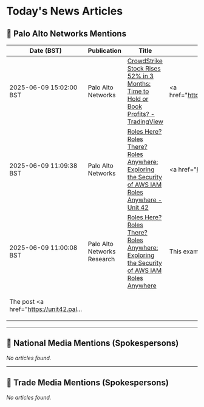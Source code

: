 # Today's News Articles

## 📌 Palo Alto Networks Mentions

| Date (BST) | Publication | Title | Summary |
|------------|-------------|-------|---------|
| 2025-06-09 15:02:00 BST | Palo Alto Networks | [CrowdStrike Stock Rises 52% in 3 Months: Time to Hold or Book Profits? - TradingView](https://news.google.com/rss/articles/CBMiwAFBVV95cUxPdWN3T05oN09OMXdtbzBjUWFTRVVESkNTdUd1NWtfMENHRTloYmF0VEtXNnpZdUhqQkVNREFDSVFwVXVxN054elRHd2xQcGRZbFFmUklqNW5NVmFEX2UyNDA2d3p0ZWVWVVMxd0JnQ1BsNVNxYlUxazF2WDlsRmRSSUp0NUF0V1RQS2VRWGl1UGljNmZlWnNFbW50d1lUVTVDejZKLWtENlF0UjloVkUzX2g4c05IbHV5NUN0c2JiMlI?oc=5) | <a href="https://news.google.com/rss/articles/CBMiwAFBVV95cUxPdWN3T05oN09OMXdtbzBjUWFTRVVESkNTdUd1NWtfMENHRTloYmF0VEtXNnpZdUhqQkVNREFDSVFwVXVxN054elRHd2xQcGRZbFFmUklqNW5NVmFEX2UyNDA2d3p0ZWVWVVMxd0JnQ1... |
| 2025-06-09 11:09:38 BST | Palo Alto Networks | [Roles Here? Roles There? Roles Anywhere: Exploring the Security of AWS IAM Roles Anywhere - Unit 42](https://news.google.com/rss/articles/CBMiZkFVX3lxTFBUMjRnLTN0Mmt3Ung1ZERLbTIyeTVzcjVzT0NsMlpPcGxCTDRZMGlQejNkb2QtMmdlTHRlNGs2WTJxX0pJbDhUYU9KMDdLOVVJVjRUeFZYcU01MnE0dV84Nm1GZno4UQ?oc=5) | <a href="https://news.google.com/rss/articles/CBMiZkFVX3lxTFBUMjRnLTN0Mmt3Ung1ZERLbTIyeTVzcjVzT0NsMlpPcGxCTDRZMGlQejNkb2QtMmdlTHRlNGs2WTJxX0pJbDhUYU9KMDdLOVVJVjRUeFZYcU01MnE0dV84Nm1GZno4UQ?oc=5" targe... |
| 2025-06-09 11:00:08 BST | Palo Alto Networks Research | [Roles Here? Roles There? Roles Anywhere: Exploring the Security of AWS IAM Roles Anywhere](https://unit42.paloaltonetworks.com/aws-roles-anywhere/) | <p>This examination of the Amazon Web Services (AWS) Roles Anywhere service looks at potential risks, analyzed from both defender and attacker perspectives.</p>
<p>The post <a href="https://unit42.pal... |

---
## 📰 National Media Mentions (Spokespersons)

_No articles found._

---
## 📘 Trade Media Mentions (Spokespersons)

_No articles found._
